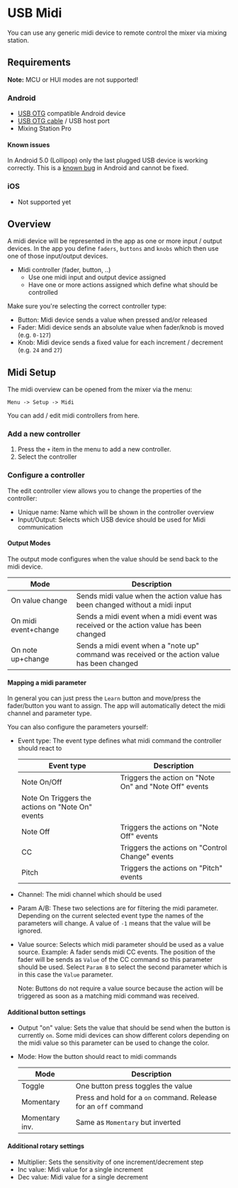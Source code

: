 # USB Midi

You can use any generic midi device to remote control the mixer via mixing station.

## Requirements
**Note:** MCU or HUI modes are not supported!

### Android
- [USB OTG](http://en.wikipedia.org/wiki/USB_On-The-Go) compatible Android device
- [USB OTG cable](https://www.google.com/search?q=USB+OTG+cable) / USB host port
- Mixing Station Pro

#### Known issues
In Android 5.0 (Lollipop) only the last plugged USB device is working correctly. This is a [known bug](https://code.google.com/p/android/issues/detail?id=159897) in Android and cannot be fixed.

### iOS
- Not supported yet


## Overview
A midi device will be represented in the app as one or more input / output devices.
In the app you define `faders`, `buttons` and `knobs` which then use one of those input/output devices.

- Midi controller (fader, button, ..)
	- Use one midi input and output device assigned
	- Have one or more actions assigned which define what should be controlled

Make sure you're selecting the correct controller type:

- Button: Midi device sends a value when pressed and/or released
- Fader: Midi device sends an absolute value when fader/knob is moved (e.g. `0-127`)
- Knob: Midi device sends a fixed value for each increment / decrement (e.g. `24` and `27`)

## Midi Setup
The midi overview can be opened from the mixer via the menu:
```
Menu -> Setup -> Midi
```
You can add / edit midi controllers from here.

### Add a new controller
1. Press the `+` item in the menu to add a new controller.
2. Select the controller

### Configure a controller
The edit controller view allows you to change the properties of the controller:

- Unique name: Name which will be shown in the controller overview
- Input/Output: Selects which USB device should be used for Midi communication

#### Output Modes
The output mode configures when the value should be send back to the midi device.

| Mode | Description |
| -- | -- |
| On value change | Sends midi value when the action value has been changed without a midi input |
| On midi event+change | Sends a midi event when a midi event was received or the action value has been changed |
| On note up+change | Sends a midi event when a "note up" command was received or the action value has been changed |

#### Mapping a midi parameter
In general you can just press the `Learn` button and move/press the fader/button you want to assign.
The app will automatically detect the midi channel and parameter type.

You can also configure the parameters yourself:

- Event type: The event type defines what midi command the controller should react to

	| Event type | Description |
	| -- | -- | 
	| Note On/Off | Triggers the action on "Note On" and "Note Off" events |
	| Note On Triggers the actions on "Note On" events |
	| Note Off | Triggers the actions on "Note Off" events |
	| CC | Triggers the actions on "Control Change" events |
	| Pitch | Triggers the actions on "Pitch" events |

- Channel: The midi channel which should be used
- Param A/B: These two selections are for filtering the midi parameter.
Depending on the current selected event type the names of the parameters will change.
A value of `-1` means that the value will be ignored.
- Value source: Selects which midi parameter should be used as a value source.
Example: A fader sends midi CC events. The position of the fader will be sends as `Value` of the CC command so this parameter should be used. Select `Param B` to select the second parameter which is in this case
the `Value` parameter.

	Note: Buttons do not require a value source because the action will be triggered as soon as a matching midi command was received.

#### Additional button settings
- Output "on" value: Sets the value that should be send when the button is currently `on`. Some midi devices can show different colors depending on the midi value so this parameter can be used to change the color.
- Mode: How the button should react to midi commands

	| Mode | Description |
	| -- | -- |
	| Toggle | One button press toggles the value |
	| Momentary | Press and hold for a `on` command. Release for an `off` command |
	| Momentary inv. | Same as `Momentary` but inverted |

#### Additional rotary settings
- Multiplier: Sets the sensitivity of one increment/decrement step
- Inc value: Midi value for a single increment
- Dec value:  Midi value for a single decrement
